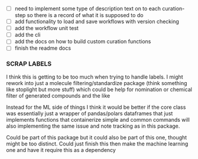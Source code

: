 - [ ] need to implement some type of description text on to each curation-step so
there is a record of what it is supposed to do
- [ ] add functionality to load and save workflows with version checking
- [ ] add the workflow unit test
- [ ] add the cli
- [ ] add the docs on how to build custom curation functions
- [ ] finish the readme docs

### SCRAP LABELS
I think this is getting to be too much when trying to handle
labels. I might rework into just a molecule filtering/standardize package
(think something like stoplight but more stuff) which could be help for
nomination or chemical filter of generated compounds and the like

Instead for the ML side of things I think it would be better if the core
class was essentially just a wrapper of pandas/polars dataframes that just implements functions that containerize simple and common commands will also
implementing the same issue and note tracking as in this package.

Could be part of this package but it could also be part of this one, thought
might be too distinct. Could just finish this then make the machine learning one
and have it require this as a dependency
